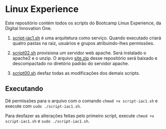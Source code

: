 # Linux Experience

Este repositório contém todos os scripts do Bootcamp Linux Experience, da Digital Innovation One.

1. [script-iac1.sh](/script-iac1.sh) é uma arquitetura como serviço. Quando executado criará quatro pastas na raiz, usuários e grupos atribuindo-lhes permissões.

2. [script02.sh](/script-iac2.sh) provisiona um servidor web apache. Será instalado o apache2 e o unzip. O arquivo [site.zip](/) desse repositório será baixado e descompactado no diretório padrão do servidor apache.

3. [script00.sh](/script-zero.sh) desfaz todas as modificações dos demais scripts.

## Executando

Dê permissões para o arquivo com o comando `chmod +x script-iac1.sh` e execute com `sudo ./script-iac1.sh`.

Para desfazer as alterações feitas pelo primeiro script, execute `chmod +x script-iac1.sh` e `sudo ./script-iac1.sh`.

